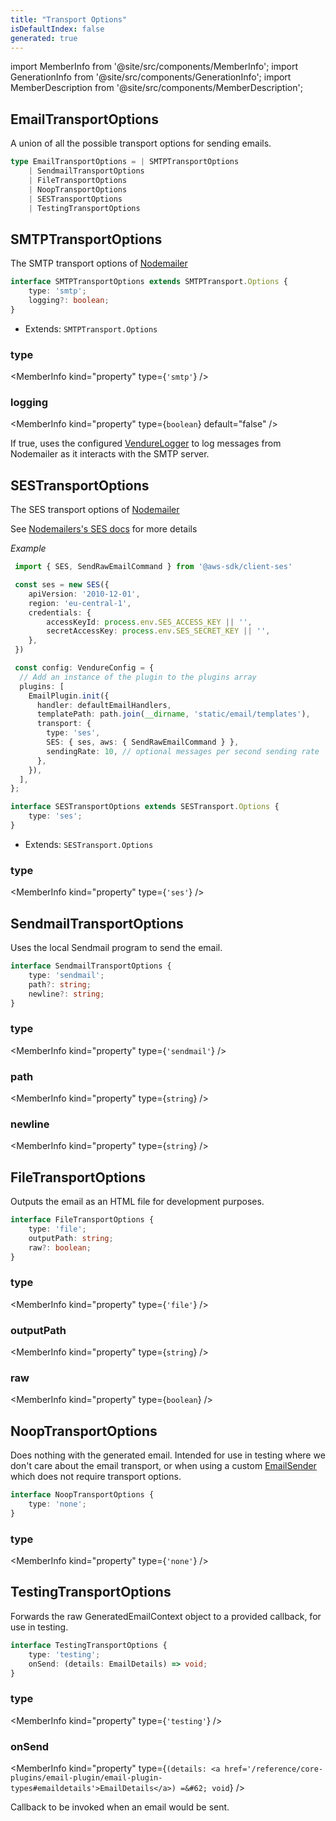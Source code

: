 ```yaml
---
title: "Transport Options"
isDefaultIndex: false
generated: true
---
```

<!-- This file was generated from the Vendure source. Do not modify. Instead, re-run the "docs:build" script -->
import MemberInfo from '@site/src/components/MemberInfo';
import GenerationInfo from '@site/src/components/GenerationInfo';
import MemberDescription from '@site/src/components/MemberDescription';


## EmailTransportOptions

<GenerationInfo sourceFile="packages/email-plugin/src/types.ts" sourceLine="132" packageName="@vendure/email-plugin" />

A union of all the possible transport options for sending emails.

```ts title="Signature"
type EmailTransportOptions = | SMTPTransportOptions
    | SendmailTransportOptions
    | FileTransportOptions
    | NoopTransportOptions
    | SESTransportOptions
    | TestingTransportOptions
```


## SMTPTransportOptions

<GenerationInfo sourceFile="packages/email-plugin/src/types.ts" sourceLine="147" packageName="@vendure/email-plugin" />

The SMTP transport options of [Nodemailer](https://nodemailer.com/smtp/)

```ts title="Signature"
interface SMTPTransportOptions extends SMTPTransport.Options {
    type: 'smtp';
    logging?: boolean;
}
```
* Extends: <code>SMTPTransport.Options</code>



<div className="members-wrapper">

### type

<MemberInfo kind="property" type={`'smtp'`}   />


### logging

<MemberInfo kind="property" type={`boolean`} default="false"   />

If true, uses the configured <a href='/reference/typescript-api/logger/vendure-logger#vendurelogger'>VendureLogger</a> to log messages from Nodemailer as it interacts with
the SMTP server.


</div>


## SESTransportOptions

<GenerationInfo sourceFile="packages/email-plugin/src/types.ts" sourceLine="196" packageName="@vendure/email-plugin" />

The SES transport options of [Nodemailer](https://nodemailer.com/transports/ses//)

See [Nodemailers's SES docs](https://nodemailer.com/transports/ses/) for more details

*Example*

```ts
 import { SES, SendRawEmailCommand } from '@aws-sdk/client-ses'

 const ses = new SES({
    apiVersion: '2010-12-01',
    region: 'eu-central-1',
    credentials: {
        accessKeyId: process.env.SES_ACCESS_KEY || '',
        secretAccessKey: process.env.SES_SECRET_KEY || '',
    },
 })

 const config: VendureConfig = {
  // Add an instance of the plugin to the plugins array
  plugins: [
    EmailPlugin.init({
      handler: defaultEmailHandlers,
      templatePath: path.join(__dirname, 'static/email/templates'),
      transport: {
        type: 'ses',
        SES: { ses, aws: { SendRawEmailCommand } },
        sendingRate: 10, // optional messages per second sending rate
      },
    }),
  ],
};
 ```

```ts title="Signature"
interface SESTransportOptions extends SESTransport.Options {
    type: 'ses';
}
```
* Extends: <code>SESTransport.Options</code>



<div className="members-wrapper">

### type

<MemberInfo kind="property" type={`'ses'`}   />




</div>


## SendmailTransportOptions

<GenerationInfo sourceFile="packages/email-plugin/src/types.ts" sourceLine="207" packageName="@vendure/email-plugin" />

Uses the local Sendmail program to send the email.

```ts title="Signature"
interface SendmailTransportOptions {
    type: 'sendmail';
    path?: string;
    newline?: string;
}
```

<div className="members-wrapper">

### type

<MemberInfo kind="property" type={`'sendmail'`}   />


### path

<MemberInfo kind="property" type={`string`}   />


### newline

<MemberInfo kind="property" type={`string`}   />




</div>


## FileTransportOptions

<GenerationInfo sourceFile="packages/email-plugin/src/types.ts" sourceLine="222" packageName="@vendure/email-plugin" />

Outputs the email as an HTML file for development purposes.

```ts title="Signature"
interface FileTransportOptions {
    type: 'file';
    outputPath: string;
    raw?: boolean;
}
```

<div className="members-wrapper">

### type

<MemberInfo kind="property" type={`'file'`}   />


### outputPath

<MemberInfo kind="property" type={`string`}   />


### raw

<MemberInfo kind="property" type={`boolean`}   />




</div>


## NoopTransportOptions

<GenerationInfo sourceFile="packages/email-plugin/src/types.ts" sourceLine="238" packageName="@vendure/email-plugin" />

Does nothing with the generated email. Intended for use in testing where we don't care about the email transport,
or when using a custom <a href='/reference/core-plugins/email-plugin/email-sender#emailsender'>EmailSender</a> which does not require transport options.

```ts title="Signature"
interface NoopTransportOptions {
    type: 'none';
}
```

<div className="members-wrapper">

### type

<MemberInfo kind="property" type={`'none'`}   />




</div>


## TestingTransportOptions

<GenerationInfo sourceFile="packages/email-plugin/src/types.ts" sourceLine="267" packageName="@vendure/email-plugin" />

Forwards the raw GeneratedEmailContext object to a provided callback, for use in testing.

```ts title="Signature"
interface TestingTransportOptions {
    type: 'testing';
    onSend: (details: EmailDetails) => void;
}
```

<div className="members-wrapper">

### type

<MemberInfo kind="property" type={`'testing'`}   />


### onSend

<MemberInfo kind="property" type={`(details: <a href='/reference/core-plugins/email-plugin/email-plugin-types#emaildetails'>EmailDetails</a>) =&#62; void`}   />

Callback to be invoked when an email would be sent.


</div>
